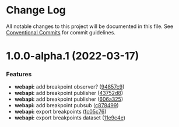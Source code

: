 # Change Log

All notable changes to this project will be documented in this file.
See [Conventional Commits](https://conventionalcommits.org) for commit guidelines.

# 1.0.0-alpha.1 (2022-03-17)


### Features

* **webapi:** add breakpoint observer? ([94857c9](https://github.com/maxiaochuan/mxcins/commit/94857c9f2db1350b588d3eca87bacc4c568ad356))
* **webapi:** add breakpoint publisher ([43752d8](https://github.com/maxiaochuan/mxcins/commit/43752d843d1785ecc1e8f02daa6638edf634a4f3))
* **webapi:** add breakpoint publisher ([606a325](https://github.com/maxiaochuan/mxcins/commit/606a325a00554f4deec81584175a29caaeedd9a3))
* **webapi:** add breakpoint pubsub ([c878499](https://github.com/maxiaochuan/mxcins/commit/c8784998d2c5c4dcef2f739e4bd02666661eea77))
* **webapi:** export breakpoints ([fc05c76](https://github.com/maxiaochuan/mxcins/commit/fc05c7690025203881cfc750ea666b5adf574222))
* **webapi:** export breakpoints dataset ([11e9c4e](https://github.com/maxiaochuan/mxcins/commit/11e9c4e774474e0caf7ec15a2934420ca8e9a734))
